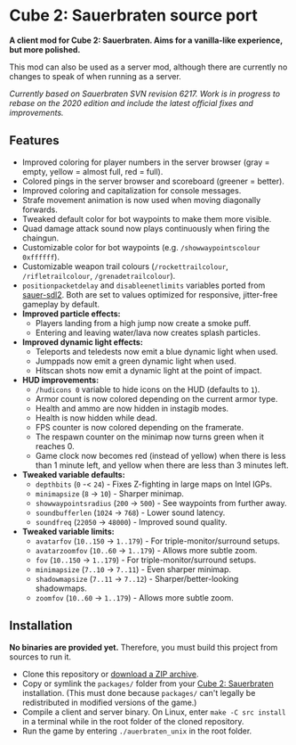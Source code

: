 # Cube 2: Sauerbraten source port

**A client mod for Cube 2: Sauerbraten. Aims for a vanilla-like experience, but more polished.**

This mod can also be used as a server mod, although there are currently no
changes to speak of when running as a server.

*Currently based on Sauerbraten SVN revision 6217. Work is in progress to rebase
on the 2020 edition and include the latest official fixes and improvements.*

## Features

- Improved coloring for player numbers in the server browser (gray = empty,
  yellow = almost full, red = full).
- Colored pings in the server browser and scoreboard (greener = better).
- Improved coloring and capitalization for console messages.
- Strafe movement animation is now used when moving diagonally forwards.
- Tweaked default color for bot waypoints to make them more visible.
- Quad damage attack sound now plays continuously when firing the chaingun.
- Customizable color for bot waypoints (e.g. `/showwaypointscolour 0xffffff`).
- Customizable weapon trail colours (`/rockettrailcolour`, `/rifletrailcolour`, `/grenadetrailcolour`).
- `positionpacketdelay` and `disableenetlimits` variables ported from
  [sauer-sdl2](https://github.com/extra-a/sauer-sdl2).
  Both are set to values optimized for responsive, jitter-free gameplay by default.
- **Improved particle effects:**
  - Players landing from a high jump now create a smoke puff.
  - Entering and leaving water/lava now creates splash particles.
- **Improved dynamic light effects:**
  - Teleports and teledests now emit a blue dynamic light when used.
  - Jumppads now emit a green dynamic light when used.
  - Hitscan shots now emit a dynamic light at the point of impact.
- **HUD improvements:**
  - `/hudicons 0` variable to hide icons on the HUD (defaults to `1`).
  - Armor count is now colored depending on the current armor type.
  - Health and ammo are now hidden in instagib modes.
  - Health is now hidden while dead.
  - FPS counter is now colored depending on the framerate.
  - The respawn counter on the minimap now turns green when it reaches 0.
  - Game clock now becomes red (instead of yellow) when there is less than 1
    minute left, and yellow when there are less than 3 minutes left.
- **Tweaked variable defaults:**
  - `depthbits`  (`0` -< `24`) - Fixes Z-fighting in large maps on Intel IGPs.
  - `minimapsize` (`8` -> `10`) - Sharper minimap.
  - `showwaypointsradius` (`200` -> `500`) - See waypoints from further away.
  - `soundbufferlen` (`1024` -> `768`) - Lower sound latency.
  - `soundfreq` (`22050` -> `48000`) - Improved sound quality.
- **Tweaked variable limits:**
  - `avatarfov` (`10..150` -> `1..179`) - For triple-monitor/surround setups.
  - `avatarzoomfov` (`10..60` -> `1..179`) - Allows more subtle zoom.
  - `fov` (`10..150` -> `1..179`) - For triple-monitor/surround setups.
  - `minimapsize` (`7..10` -> `7..11`) - Even sharper minimap.
  - `shadowmapsize` (`7..11` -> `7..12`) - Sharper/better-looking shadowmaps.
  - `zoomfov` (`10..60` -> `1..179`) - Allows more subtle zoom.

## Installation

**No binaries are provided yet.** Therefore, you must build this project from
sources to run it.

- Clone this repository or
  [download a ZIP archive](https://github.com/Calinou/sauerbraten-source-port/archive/master.zip).
- Copy or symlink the `packages/` folder from your
  [Cube 2: Sauerbraten](http://sauerbraten.org) installation.
  (This must done because `packages/` can't legally be redistributed
  in modified versions of the game.)
- Compile a client and server binary. On Linux, enter `make -C src install` in a terminal while in
  the root folder of the cloned repository.
- Run the game by entering `./auerbraten_unix` in the root folder.
